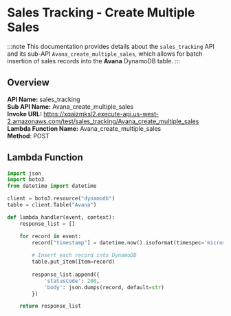 # Sales Tracking - Create Multiple Sales

:::note
This documentation provides details about the `sales_tracking` API and its sub-API `Avana_create_multiple_sales`, which allows for batch insertion of sales records into the **Avana** DynamoDB table.
:::

## Overview

**API Name:** sales_tracking  
**Sub API Name:** Avana_create_multiple_sales  
**Invoke URL:** https://xqaizmksl2.execute-api.us-west-2.amazonaws.com/test/sales_tracking/Avana_create_multiple_sales  
**Lambda Function Name:** Avana_create_multiple_sales  
**Method**: POST  

## Lambda Function

```python
import json
import boto3
from datetime import datetime

client = boto3.resource("dynamodb")
table = client.Table("Avana")

def lambda_handler(event, context):
    response_list = []

    for record in event:
        record["timestamp"] = datetime.now().isoformat(timespec='microseconds')
        
        # Insert each record into DynamoDB
        table.put_item(Item=record)
        
        response_list.append({
            'statusCode': 200,
            'body': json.dumps(record, default=str)
        })

    return response_list
```
